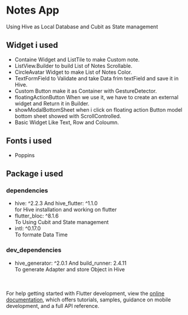 # Notes App

Using Hive as Local Database and Cubit as State management

## Widget i used 

- Containe Widget and ListTile to make Custom note.<br>
- ListView.Builder to build List of Notes Scrollable.<br>
- CircleAvatar Widget to make List of Notes Color.<br>
- TextFormField to Validate and take Data frim textField and save it in Hive.<br>
- Custom Button make it as Container with GestureDetector.<br>
- floatingActionButton When we use it, we have to create an external widget and Return it in Builder.<br>
- showModalBottomSheet when i click on floating action Button model bottom sheet showed with ScrollControlled. <br>
- Basic Widget Like Text, Row and Coloumn.

  
## Fonts i used 
- Poppins

## Package i used

### dependencies

- hive: ^2.2.3 And hive_flutter: ^1.1.0
  <br> for Hive installation and working on flutter <br>
- flutter_bloc: ^8.1.6
  <br> To Using Cubit and State management <br>
- intl: ^0.17.0
  <br> To formate Data Time <br>

### dev_dependencies
 - hive_generator: ^2.0.1 And build_runner: 2.4.11
  <br> To generate Adapter and store Object in Hive <br>



  
<br><br>
For help getting started with Flutter development, view the
[online documentation](https://docs.flutter.dev/), which offers tutorials,
samples, guidance on mobile development, and a full API reference.
